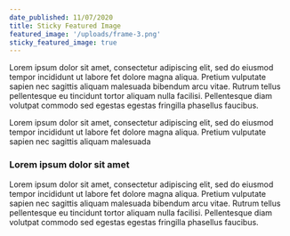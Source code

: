 ```yaml
---
date_published: 11/07/2020
title: Sticky Featured Image
featured_image: '/uploads/frame-3.png'
sticky_featured_image: true
---
```


Lorem ipsum dolor sit amet, consectetur adipiscing elit, sed do eiusmod tempor incididunt ut labore fet dolore magna aliqua. Pretium vulputate sapien nec sagittis aliquam malesuada bibendum arcu vitae. Rutrum tellus pellentesque eu tincidunt tortor aliquam nulla facilisi. Pellentesque diam volutpat commodo sed egestas egestas fringilla phasellus faucibus.

Lorem ipsum dolor sit amet, consectetur adipiscing elit, sed do eiusmod tempor incididunt ut labore fet dolore magna aliqua. Pretium vulputate sapien nec sagittis aliquam malesuada

### Lorem ipsum dolor sit amet

Lorem ipsum dolor sit amet, consectetur adipiscing elit, sed do eiusmod tempor incididunt ut labore fet dolore magna aliqua. Pretium vulputate sapien nec sagittis aliquam malesuada bibendum arcu vitae. Rutrum tellus pellentesque eu tincidunt tortor aliquam nulla facilisi. Pellentesque diam volutpat commodo sed egestas egestas fringilla phasellus faucibus.
